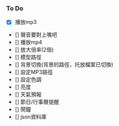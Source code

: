 ### To Do
- [x] 播放mp3
- [] 聲音要對上嘴吧
- [] 播放mp4
- [] 放大倍率(2倍)
- [] 模型路徑
- [] 背景切換(背景的路徑，托放檔案已切換)
- [] 設定MP3路徑
- [] 設定色調
- [] 亮度
- [] 天氣預報
- [] 節日/行事曆提醒
- [] 鬧鐘
- [] json資料庫
